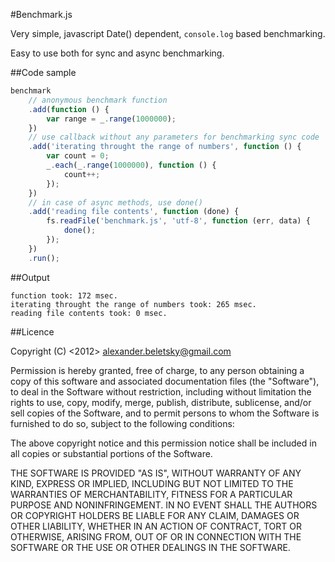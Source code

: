 #Benchmark.js

Very simple, javascript Date() dependent, `console.log` based benchmarking.

Easy to use both for sync and async benchmarking.

##Code sample

```js
benchmark
    // anonymous benchmark function
    .add(function () {
        var range = _.range(1000000);
    })
    // use callback without any parameters for benchmarking sync code
    .add('iterating throught the range of numbers', function () {
        var count = 0;
        _.each(_.range(1000000), function () {
            count++;
        });
    })
    // in case of async methods, use done()
    .add('reading file contents', function (done) {
        fs.readFile('benchmark.js', 'utf-8', function (err, data) {
            done();
        });
    })
    .run();
```
##Output

    function took: 172 msec.
    iterating throught the range of numbers took: 265 msec.
    reading file contents took: 0 msec.

##Licence

Copyright (C) <2012> <alexander.beletsky@gmail.com>

Permission is hereby granted, free of charge, to any person obtaining a copy of this software and associated documentation files (the "Software"), to deal in the Software without restriction, including without limitation the rights to use, copy, modify, merge, publish, distribute, sublicense, and/or sell copies of the Software, and to permit persons to whom the Software is furnished to do so, subject to the following conditions:

The above copyright notice and this permission notice shall be included in all copies or substantial portions of the Software.

THE SOFTWARE IS PROVIDED "AS IS", WITHOUT WARRANTY OF ANY KIND, EXPRESS OR IMPLIED, INCLUDING BUT NOT LIMITED TO THE WARRANTIES OF MERCHANTABILITY, FITNESS FOR A PARTICULAR PURPOSE AND NONINFRINGEMENT. IN NO EVENT SHALL THE AUTHORS OR COPYRIGHT HOLDERS BE LIABLE FOR ANY CLAIM, DAMAGES OR OTHER LIABILITY, WHETHER IN AN ACTION OF CONTRACT, TORT OR OTHERWISE, ARISING FROM, OUT OF OR IN CONNECTION WITH THE SOFTWARE OR THE USE OR OTHER DEALINGS IN THE SOFTWARE.